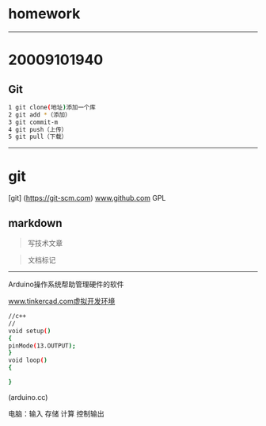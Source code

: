 # homework
---

# 20009101940

## Git
```bash
1 git clone(地址)添加一个库
2 git add *（添加）
3 git commit-m
4 git push（上传）
5 git pull（下载）
```
---  
# git
[git] (https://git-scm.com)
www.github.com
GPL

## markdown 
> 写技术文章

> 文档标记
---


Arduino操作系统帮助管理硬件的软件

www.tinkercad.com虚拟开发环境
```bash
//c++
//
void setup()
{
pinMode(13.OUTPUT);
}
void loop()
{

}
```
(arduino.cc)

电脑：输入 存储 计算 控制输出
